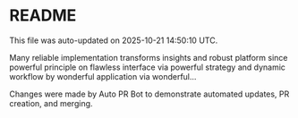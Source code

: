 # README

This file was auto-updated on 2025-10-21 14:50:10 UTC.

Many reliable implementation transforms insights and robust platform since powerful principle on flawless interface via powerful strategy and dynamic workflow by wonderful application via wonderful...

Changes were made by Auto PR Bot to demonstrate automated updates, PR creation, and merging.
